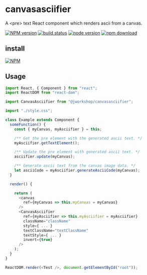 # canvasasciifier

A \<pre\> text React component which renders ascii from a canvas.

[![NPM version][npm-image]][npm-url]
[![build status][travis-image]][travis-url]
[![node version][node-image]][node-url]
[![npm download][download-image]][download-url]

[npm-image]: http://img.shields.io/npm/v/@jworkshop/canvasasciifier.svg
[npm-url]: http://npmjs.org/package/@jworkshop/canvasasciifier
[travis-image]: https://img.shields.io/travis/JWorkshop/canvasasciifier.svg
[travis-url]: https://travis-ci.org/JWorkshop/canvasasciifier
[node-image]: https://img.shields.io/badge/node.js-%3E=_0.10-green.svg
[node-url]: http://nodejs.org/download/
[download-image]: https://img.shields.io/npm/dm/@jworkshop/canvasasciifier.svg
[download-url]: https://npmjs.org/package/@jworkshop/canvasasciifier

## install

[![NPM](https://nodei.co/npm/@jworkshop/canvasasciifier.png)](https://nodei.co/npm/@jworkshop/canvasasciifier)

## Usage

```javascript
import React, { Component } from "react";
import ReactDOM from "react-dom";

import CanvasAsciifier from "@jworkshop/canvasasciifier";

import "./style.css";

class Example extends Component {
  someFunction() {
    const { myCanvas, myAsciifier } = this;

    /** Get the pre element with the generated ascii text. */
    myAsciifier.getTextElement();

    /** Update the pre element with generated ascii text. */
    asciifier.update(myCanvas);

    /** Generate ascii text from the canvas image data. */
    let asciiCode = myAsciifier.generateAsciiCode(myCanvas);
  }

  render() {

    return (
      <canvas
        ref={myCanvas => this.myCanvas = myCanvas}
      />
      <CanvasAsciifier
        ref={myAsciifier => this.myAsciifier = myAsciifier}
        className="className"
        style={ ... }
        textClassName="textClassName"
        textStyle={ ... }
        invert={true}
      />
    );
  }
}

ReactDOM.render(<Test />, document.getElementById("root"));
```
